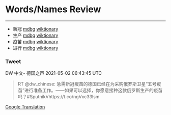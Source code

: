 
# Words/Names Review
___
- 新冠 [mdbg](https://www.mdbg.net/chinese/dictionary?page=worddict&wdrst=0&wdqb=新冠) [wiktionary](https://en.wiktionary.org/wiki/新冠)
- 生产 [mdbg](https://www.mdbg.net/chinese/dictionary?page=worddict&wdrst=0&wdqb=生产) [wiktionary](https://en.wiktionary.org/wiki/生产)
- 疫苗 [mdbg](https://www.mdbg.net/chinese/dictionary?page=worddict&wdrst=0&wdqb=疫苗) [wiktionary](https://en.wiktionary.org/wiki/疫苗)
- 进行 [mdbg](https://www.mdbg.net/chinese/dictionary?page=worddict&wdrst=0&wdqb=进行) [wiktionary](https://en.wiktionary.org/wiki/进行)
### Tweet
DW 中文- 德国之声 2021-05-02 06:43:45 UTC
> RT @dw_chinese: 急需新冠疫苗的德国已经在为采购俄罗斯卫星“五号疫苗”进行准备工作。——如果可以选择，你愿意接种这款俄罗斯生产的疫苗吗？#SputnikVhttps://t.co/ngVxc33lsm

[Google Translation](https://translate.google.com/?hi=en&tab=TT&sl=zh-CN&tl=en&op=translate&text=RT+%40dw_chinese%3A+%E6%80%A5%E9%9C%80%E6%96%B0%E5%86%A0%E7%96%AB%E8%8B%97%E7%9A%84%E5%BE%B7%E5%9B%BD%E5%B7%B2%E7%BB%8F%E5%9C%A8%E4%B8%BA%E9%87%87%E8%B4%AD%E4%BF%84%E7%BD%97%E6%96%AF%E5%8D%AB%E6%98%9F%E2%80%9C%E4%BA%94%E5%8F%B7%E7%96%AB%E8%8B%97%E2%80%9D%E8%BF%9B%E8%A1%8C%E5%87%86%E5%A4%87%E5%B7%A5%E4%BD%9C%E3%80%82%E2%80%94%E2%80%94%E5%A6%82%E6%9E%9C%E5%8F%AF%E4%BB%A5%E9%80%89%E6%8B%A9%EF%BC%8C%E4%BD%A0%E6%84%BF%E6%84%8F%E6%8E%A5%E7%A7%8D%E8%BF%99%E6%AC%BE%E4%BF%84%E7%BD%97%E6%96%AF%E7%94%9F%E4%BA%A7%E7%9A%84%E7%96%AB%E8%8B%97%E5%90%97%EF%BC%9F%23SputnikVhttps%3A%2F%2Ft.co%2FngVxc33lsm)
